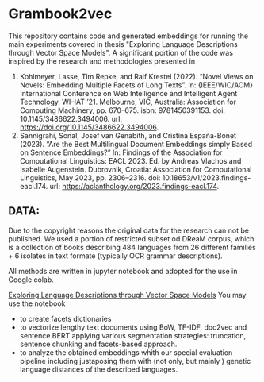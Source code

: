 # Grambook2vec

This repository contains code and generated embeddings for running the main experiments covered in thesis "Exploring Language Descriptions through Vector Space Models".
A significant portion of the code was inspired by the research and methodologies presented in 
1) Kohlmeyer, Lasse, Tim Repke, and Ralf Krestel (2022). “Novel Views on Novels: Embedding Multiple Facets of Long Texts”. In: {IEEE/WIC/ACM} International Conference
on Web Intelligence and Intelligent Agent Technology. WI–IAT ’21. Melbourne, VIC, Australia: Association for Computing Machinery, pp. 670–675. isbn: 9781450391153.
doi: 10.1145/3486622.3494006. url: https://doi.org/10.1145/3486622.3494006.
2) Sannigrahi, Sonal, Josef van Genabith, and Cristina España-Bonet (2023). “Are the Best Multilingual Document Embeddings simply Based on Sentence Embeddings?” In:
Findings of the Association for Computational Linguistics: EACL 2023. Ed. by Andreas Vlachos and Isabelle Augenstein. Dubrovnik, Croatia: Association for Computational
Linguistics, May 2023, pp. 2306–2316. doi: 10.18653/v1/2023.findings-eacl.174. url: https://aclanthology.org/2023.findings-eacl.174.


## DATA:
Due to the copyright reasons the original data for the research can not be published. We used a portion of restricted subset od DReaM corpus, which is a collection of books describing 484 languages from 26 different families + 6 isolates in text formate (typically OCR grammar descriptions).

All methods are written in jupyter notebook and adopted for the use in Google colab.

[Exploring Language Descriptions through Vector Space Models]()
You may use the notebook 
- to create facets dictionaries
- to vectorize lengthy text documents using BoW, TF-IDF, doc2vec and sentence BERT applying various segmentation strategies: truncation, sentence chunking and facets-based approach.
- to analyze the obtained embeddings whith our special evaluation pipeline including justaposing them with (not only, but mainly ) genetic language distances of the described languages.

